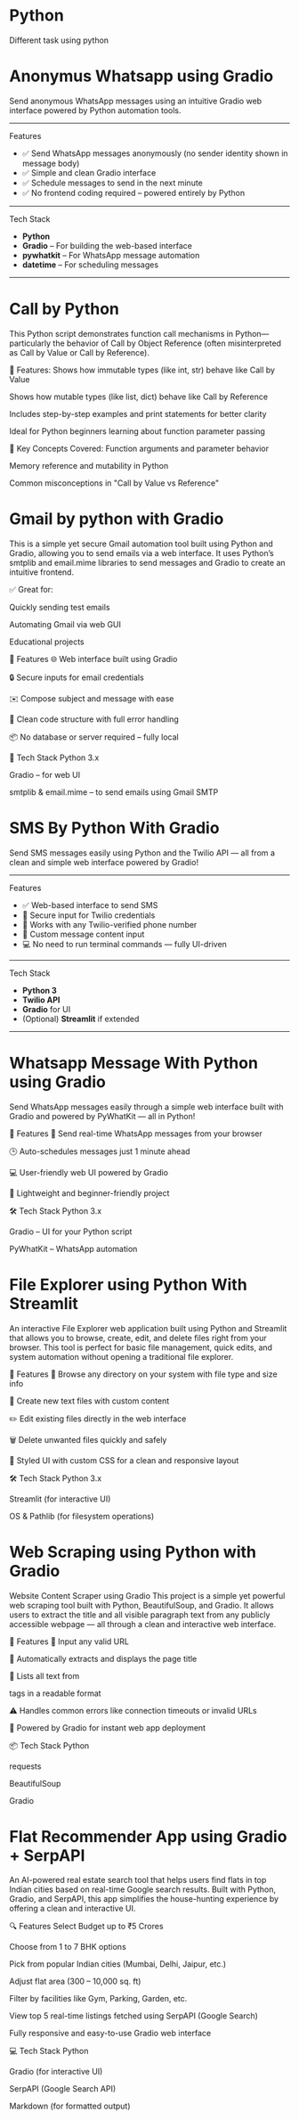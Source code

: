 # Python
Different task using python

# Anonymus Whatsapp using Gradio

Send anonymous WhatsApp messages using an intuitive Gradio web interface powered by Python automation tools.

---

Features

- ✅ Send WhatsApp messages anonymously (no sender identity shown in message body)
- ✅ Simple and clean Gradio interface
- ✅ Schedule messages to send in the next minute
- ✅ No frontend coding required – powered entirely by Python

---

Tech Stack

- **Python**
- **Gradio** – For building the web-based interface
- **pywhatkit** – For WhatsApp message automation
- **datetime** – For scheduling messages

---

# Call by Python

This Python script demonstrates function call mechanisms in Python—particularly the behavior of Call by Object Reference (often misinterpreted as Call by Value or Call by Reference).

🚀 Features:
Shows how immutable types (like int, str) behave like Call by Value

Shows how mutable types (like list, dict) behave like Call by Reference

Includes step-by-step examples and print statements for better clarity

Ideal for Python beginners learning about function parameter passing

🧠 Key Concepts Covered:
Function arguments and parameter behavior

Memory reference and mutability in Python

Common misconceptions in "Call by Value vs Reference"


# Gmail by python with Gradio

This is a simple yet secure Gmail automation tool built using Python and Gradio, allowing you to send emails via a web interface.
It uses Python’s smtplib and email.mime libraries to send messages and Gradio to create an intuitive frontend.

✅ Great for:

Quickly sending test emails

Automating Gmail via web GUI

Educational projects

🔹 Features
🌐 Web interface built using Gradio

🔒 Secure inputs for email credentials

✉️ Compose subject and message with ease

🧾 Clean code structure with full error handling

📦 No database or server required – fully local

🔹 Tech Stack
Python 3.x

Gradio – for web UI

smtplib & email.mime – to send emails using Gmail SMTP


# SMS By Python With Gradio

Send SMS messages easily using Python and the Twilio API — all from a clean and simple web interface powered by Gradio!

---

Features

- ✅ Web-based interface to send SMS
- 🔐 Secure input for Twilio credentials
- 📱 Works with any Twilio-verified phone number
- 💬 Custom message content input
- 💻 No need to run terminal commands — fully UI-driven

---

Tech Stack

- **Python 3**
- **Twilio API**
- **Gradio** for UI
- (Optional) **Streamlit** if extended

---


# Whatsapp Message With Python using Gradio

Send WhatsApp messages easily through a simple web interface built with Gradio and powered by PyWhatKit — all in Python!

🚀 Features
📱 Send real-time WhatsApp messages from your browser

🕒 Auto-schedules messages just 1 minute ahead

💻 User-friendly web UI powered by Gradio

🧪 Lightweight and beginner-friendly project

🛠️ Tech Stack
Python 3.x

Gradio – UI for your Python script

PyWhatKit – WhatsApp automation

# File Explorer using Python With Streamlit

An interactive File Explorer web application built using Python and Streamlit that allows you to browse, create, edit, and delete files right from your browser. This tool is perfect for basic file management, quick edits, and system automation without opening a traditional file explorer.

🚀 Features
📁 Browse any directory on your system with file type and size info

📄 Create new text files with custom content

✏️ Edit existing files directly in the web interface

🗑️ Delete unwanted files quickly and safely

🎨 Styled UI with custom CSS for a clean and responsive layout

🛠️ Tech Stack
Python 3.x

Streamlit (for interactive UI)

OS & Pathlib (for filesystem operations)

# Web Scraping using Python with Gradio

Website Content Scraper using Gradio
This project is a simple yet powerful web scraping tool built with Python, BeautifulSoup, and Gradio. It allows users to extract the title and all visible paragraph text from any publicly accessible webpage — all through a clean and interactive web interface.

🔧 Features
🔗 Input any valid URL

🧠 Automatically extracts and displays the page title

📄 Lists all text from <p> tags in a readable format

⚠️ Handles common errors like connection timeouts or invalid URLs

🚀 Powered by Gradio for instant web app deployment

📦 Tech Stack
Python

requests

BeautifulSoup

Gradio


# Flat Recommender App using Gradio + SerpAPI
An AI-powered real estate search tool that helps users find flats in top Indian cities based on real-time Google search results. Built with Python, Gradio, and SerpAPI, this app simplifies the house-hunting experience by offering a clean and interactive UI.

🔍 Features
Select Budget up to ₹5 Crores

Choose from 1 to 7 BHK options

Pick from popular Indian cities (Mumbai, Delhi, Jaipur, etc.)

Adjust flat area (300 – 10,000 sq. ft)

Filter by facilities like Gym, Parking, Garden, etc.

View top 5 real-time listings fetched using SerpAPI (Google Search)

Fully responsive and easy-to-use Gradio web interface

💻 Tech Stack
Python

Gradio (for interactive UI)

SerpAPI (Google Search API)

Markdown (for formatted output)
